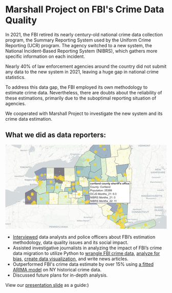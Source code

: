 # Marshall Project on FBI's Crime Data Quality

In 2021, the FBI retired its nearly century-old national crime data collection program, the Summary Reporting System used by the Uniform Crime Reporting (UCR) program. The agency switched to a new system, the National Incident-Based Reporting System (NIBRS), which gathers more specific information on each incident.

Nearly 40% of law enforcement agencies around the country did not submit any data to the new system in 2021, leaving a huge gap in national crime statistics. 

To address this data gap, the FBI employed its own methodology to estimate crime data. Nevertheless, there are doubts about the reliability of these estimations, primarily due to the suboptimal reporting situation of agencies.

We cooperated with Marshall Project to investigate the new system and its crime data estimation. 

## **What we did as data reporters:**

![screenshot](https://github.com/HiddenS1/Marshall-Project-on-FBI-s-Crime-Data-Quality/blob/main/Visualizations/Screenshot%20of%20Interactive%20Map.png)

- [Interviewed](https://github.com/HiddenS1/Marshall-Project-on-FBI-s-Crime-Data-Quality/tree/main/Interviews) data analysts and police officers about FBI’s estimation methodology, data quality issues and its social impact. 
- Assisted investigative journalists in analyzing the impact of FBI’s crime data migration to utilize Python to [wrangle FBI crime data](https://github.com/HiddenS1/Marshall-Project-on-FBI-s-Crime-Data-Quality/tree/main/Notebooks), [analyze for bias](https://github.com/HiddenS1/Marshall-Project-on-FBI-s-Crime-Data-Quality/tree/main/Notebooks), [create data visualization](https://github.com/HiddenS1/Marshall-Project-on-FBI-s-Crime-Data-Quality/tree/main/Visualizations), and write news articles. 
- Outperformed FBI's crime data estimate by over 15% using [a fitted ARIMA model](https://github.com/HiddenS1/Marshall-Project-on-FBI-s-Crime-Data-Quality/tree/main/Independent%20Estimation) on NY historical crime data. 
- Discussed future plans for in-depth analysis.

View our [presentation slide](https://github.com/HiddenS1/Marshall-Project-on-FBI-s-Crime-Data-Quality/tree/main/Slides) as a guide:)
